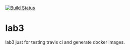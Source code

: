 [![Build Status](https://travis-ci.com/chrillen/lab3.svg?branch=master)](https://travis-ci.org/chrillen/lab3)

# lab3
lab3 just for testing travis ci and generate docker images.

